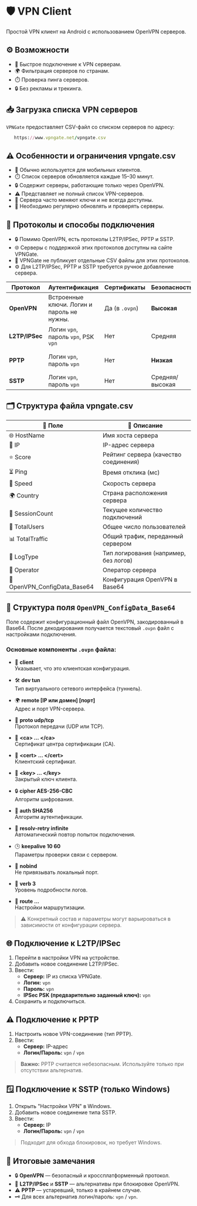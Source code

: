 # 🛡️ VPN Client

Простой VPN клиент на Android с использованием OpenVPN серверов.

## ⚙️ Возможности

- 🔄 Быстрое подключение к VPN серверам.
- 🌍 Фильтрация серверов по странам.
- ⏱️ Проверка пинга серверов.
- 🔒 Без рекламы и трекинга.

## 📥 Загрузка списка VPN серверов 

`VPNGate` предоставляет CSV-файл со списком серверов по адресу:
```ruby
   https://www.vpngate.net/vpngate.csv
```

## ⚠️ Особенности и ограничения vpngate.csv

- 📱 Обычно используется для мобильных клиентов.
- ⏱️ Список серверов обновляется каждые 15–30 минут.
- 🔒 Содержит серверы, работающие только через OpenVPN.
- ⚠️ Представляет не полный список VPN-серверов.
- 🔑 Сервера часто меняют ключи и не всегда доступны.
- 🔄 Необходимо регулярно обновлять и проверять серверы.


## 🧩 Протоколы и способы подключения

- 🔒 Помимо OpenVPN, есть протоколы L2TP/IPSec, PPTP и SSTP.
- 🌐 Серверы с поддержкой этих протоколов доступны на сайте VPNGate.
- 📄 VPNGate не публикует отдельные CSV файлы для этих протоколов.
- ⚙️ Для L2TP/IPSec, PPTP и SSTP требуется ручное добавление сервера.

| Протокол       | Аутентификация                             | Сертификаты | Безопасность     | Поддержка |
|----------------|--------------------------------------------|--------------|------------------|-----------|
| **OpenVPN**    | Встроенные ключи. Логин и пароль не нужны. | Да (в `.ovpn`) | **Высокая**     | Android, Windows, Linux, macOS, iOS |
| **L2TP/IPSec** | Логин `vpn`, пароль `vpn`, PSK `vpn`       | Нет | Средняя         | Android, Windows, macOS, iOS |
| **PPTP**       | Логин `vpn`, пароль `vpn`                  | Нет       | **Низкая**       | Android, Windows (устаревший) |
| **SSTP**       | Логин `vpn`, пароль `vpn`                  | Нет       | Средняя/высокая  | Windows |


## 🗂️ Структура файла vpngate.csv

| 📌 Поле                    | 📖 Описание                                  |
|---------------------------|---------------------------------------------|
| 🌐 HostName               | Имя хоста сервера                           |
| 📍 IP                     | IP-адрес сервера                           |
| ⭐ Score                  | Рейтинг сервера (качество соединения)      |
| ⏳ Ping                   | Время отклика (мс)                         |
| 🚀 Speed                  | Скорость сервера                           |
| 🌍 Country                | Страна расположения сервера                |
| 👥 SessionCount           | Текущее количество подключений              |
| 👤 TotalUsers             | Общее число пользователей                   |
| 📊 TotalTraffic           | Общий трафик, переданный сервером           |
| 📝 LogType                | Тип логирования (например, без логов)        |
| 🏢 Operator               | Оператор сервера                           |
| 🔐 OpenVPN_ConfigData_Base64 | Конфигурация OpenVPN в Base64               |


## 🔐 Структура поля `OpenVPN_ConfigData_Base64`
Поле содержит конфигурационный файл OpenVPN, закодированный в Base64. После декодирования получается текстовый `.ovpn` файл с настройками подключения.
### Основные компоненты `.ovpn` файла:

- 📄 **client**  
  Указывает, что это клиентская конфигурация.

- 🛠️ **dev tun**  
  Тип виртуального сетевого интерфейса (туннель).

- 🌍 **remote [IP или домен] [порт]**  
  Адрес и порт VPN-сервера.

- 🔐 **proto udp/tcp**  
  Протокол передачи (UDP или TCP).

- 🔑 **&lt;ca&gt; ... &lt;/ca&gt;**  
  Сертификат центра сертификации (CA).

- 🔑 **&lt;cert&gt; ... &lt;/cert&gt;**  
  Клиентский сертификат.

- 🔑 **&lt;key&gt; ... &lt;/key&gt;**  
  Закрытый ключ клиента.

- 🔒 **cipher AES-256-CBC**  
  Алгоритм шифрования.

- 📜 **auth SHA256**  
  Алгоритм аутентификации.

- 🔄 **resolv-retry infinite**  
  Автоматический повтор попыток подключения.

- 🕒 **keepalive 10 60**  
  Параметры проверки связи с сервером.

- 🚫 **nobind**  
  Не привязывать локальный порт.

- 📝 **verb 3**  
  Уровень подробности логов.

- 👥 **route ...**  
  Настройки маршрутизации.

> ⚠️ Конкретный состав и параметры могут варьироваться в зависимости от конфигурации сервера.


## 🌐 Подключение к L2TP/IPSec

1. Перейти в настройки VPN на устройстве.
2. Добавить новое соединение L2TP/IPSec.
3. Ввести:
    - **Сервер:** IP из списка VPNGate.
    - **Логин:** `vpn`
    - **Пароль:** `vpn`
    - **IPSec PSK (предварительно заданный ключ):** `vpn`
4. Сохранить и подключиться.


## ⚠️ Подключение к PPTP

1. Настроить новое VPN-соединение (тип PPTP).
2. Ввести:
    - **Сервер:** IP-адрес
    - **Логин/Пароль:** `vpn` / `vpn`

> **Важно:** PPTP считается небезопасным. Используйте только при отсутствии альтернатив.


## 🪟 Подключение к SSTP (только Windows)

1. Открыть "Настройки VPN" в Windows.
2. Добавить новое соединение типа SSTP.
3. Ввести:
    - **Сервер:** IP
    - **Логин/Пароль:** `vpn` / `vpn`

> Подходит для обхода блокировок, но требует Windows.


## 📌 Итоговые замечания

- 🔒 **OpenVPN** — безопасный и кроссплатформенный протокол.
- 🔄 **L2TP/IPSec** и **SSTP** — альтернативы при блокировке OpenVPN.
- ⚠️ **PPTP** — устаревший, только в крайнем случае.
- 🗝️ Для всех альтернатив логин/пароль: `vpn` / `vpn`.  